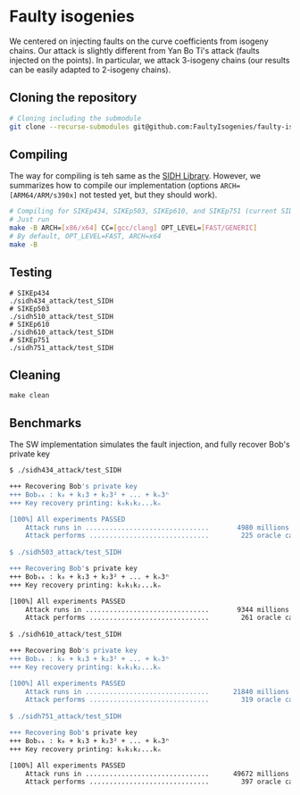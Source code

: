 # Faulty isogenies

We centered on injecting faults on the curve coefficients from isogeny chains.
Our attack is slightly different from Yan Bo Ti's attack (faults injected on the points).
In particular, we attack 3-isogeny chains (our results can be easily adapted to 2-isogeny chains).

## Cloning the repository

```bash
# Cloning including the submodule
git clone --recurse-submodules git@github.com:FaultyIsogenies/faulty-isogeny-code.git
```

## Compiling

The way for compiling is teh same as the [SIDH Library](https://github.com/microsoft/PQCrypto-SIDH).
However, we summarizes how to compile our implementation (options `ARCH=[ARM64/ARM/s390x]` not tested
yet, but they should work).

```bash
# Compiling for SIKEp434, SIKEp503, SIKEp610, and SIKEp751 (current SIDH v3.4 code [C Edition])
# Just run
make -B ARCH=[x86/x64] CC=[gcc/clang] OPT_LEVEL=[FAST/GENERIC]
# By default, OPT_LEVEL=FAST, ARCH=x64
make -B
```

## Testing

```
# SIKEp434
./sidh434_attack/test_SIDH
# SIKEp503
./sidh510_attack/test_SIDH
# SIKEp610
./sidh610_attack/test_SIDH
# SIKEp751
./sidh751_attack/test_SIDH
```

## Cleaning
```
make clean
```

## Benchmarks

The SW implementation simulates the fault injection, and fully recover Bob's private key

```bash
$ ./sidh434_attack/test_SIDH 

+++	Recovering Bob's private key
+++	Bobₛₖ : k₀ + k₁3 + k₂3² + ... + kₙ3ⁿ
+++	Key recovery printing: k₀k₁k₂...kₙ

[100%] All experiments PASSED
	Attack runs in ...............................       4980 millions of cycles
	Attack performs ..............................        225 oracle calls 
	
$ ./sidh503_attack/test_SIDH

+++	Recovering Bob's private key
+++	Bobₛₖ : k₀ + k₁3 + k₂3² + ... + kₙ3ⁿ
+++	Key recovery printing: k₀k₁k₂...kₙ

[100%] All experiments PASSED
	Attack runs in ...............................       9344 millions of cycles
	Attack performs ..............................        261 oracle calls 
	
$ ./sidh610_attack/test_SIDH

+++	Recovering Bob's private key
+++	Bobₛₖ : k₀ + k₁3 + k₂3² + ... + kₙ3ⁿ
+++	Key recovery printing: k₀k₁k₂...kₙ

[100%] All experiments PASSED
	Attack runs in ...............................      21840 millions of cycles
	Attack performs ..............................        319 oracle calls 
	
$ ./sidh751_attack/test_SIDH

+++	Recovering Bob's private key
+++	Bobₛₖ : k₀ + k₁3 + k₂3² + ... + kₙ3ⁿ
+++	Key recovery printing: k₀k₁k₂...kₙ

[100%] All experiments PASSED
	Attack runs in ...............................      49672 millions of cycles
	Attack performs ..............................        397 oracle calls 
```

